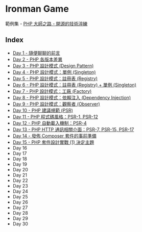 # Ironman Game

範例集 - [PHP 大師之路 - 開源的技術淬練](https://ithelp.ithome.com.tw/users/20111119/ironman/3269)


## Index

- [Day 1 - 隨便聊聊的前言](https://ithelp.ithome.com.tw/articles/10233250)
- [Day 2 - PHP 各版本差異](https://ithelp.ithome.com.tw/articles/10233516)
- [Day 3 - PHP 設計模式 (Design Pattern)](https://ithelp.ithome.com.tw/articles/10233810)
- [Day 4 - PHP 設計模式：單例 (Singleton)](https://ithelp.ithome.com.tw/articles/10234147)
- [Day 5 - PHP 設計模式：註冊表 (Registry)](https://ithelp.ithome.com.tw/articles/10234317)
- [Day 6 - PHP 設計模式：註冊表 (Registry) + 單例 (Singleton)](https://ithelp.ithome.com.tw/articles/10234319)
- [Day 7 - PHP 設計模式：工廠 (Factory)](https://ithelp.ithome.com.tw/articles/10234808)
- [Day 8 - PHP 設計模式：依賴注入 (Dependency Injection)](https://ithelp.ithome.com.tw/articles/10235033)
- [Day 9 - PHP 設計模式：觀察者 (Observer)](https://ithelp.ithome.com.tw/articles/10235264)
- [Day 10 - PHP 建議規範 (PSR)](https://ithelp.ithome.com.tw/articles/10235417)
- [Day 11 - PHP 程式碼風格：PSR-1, PSR-12](https://ithelp.ithome.com.tw/articles/10235791)
- [Day 12 - PHP 自動載入機制：PSR-4](https://ithelp.ithome.com.tw/articles/10236101)
- [Day 13 - PHP HTTP 通訊相關介面：PSR-7, PSR-15, PSR-17](https://ithelp.ithome.com.tw/articles/10236390)
- [Day 14 - 發佈 Composer 套件的事前準備](https://ithelp.ithome.com.tw/articles/10236831)
- [Day 15 - PHP 套件設計實戰 (1) 決定主題](https://ithelp.ithome.com.tw/articles/10237307)
- Day 16
- Day 17
- Day 18
- Day 19
- Day 20
- Day 21
- Day 22
- Day 23
- Day 24
- Day 25
- Day 26
- Day 27
- Day 28
- Day 29
- Day 30
